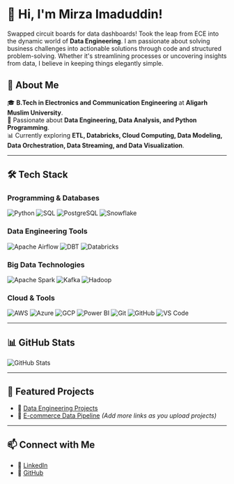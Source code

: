 # 👋 Hi, I'm Mirza Imaduddin!
Swapped circuit boards for data dashboards! Took the leap from ECE into the dynamic world of **Data Engineering**. I am passionate about solving business challenges into actionable solutions through code and structured problem-solving. Whether it's streamlining processes or uncovering insights from data, I believe in keeping things elegantly simple.

## 🚀 About Me  
🎓 **B.Tech in Electronics and Communication Engineering** at **Aligarh Muslim University**.  
🌱 Passionate about **Data Engineering, Data Analysis, and Python Programming**.  
📊 Currently exploring **ETL, Databricks, Cloud Computing, Data Modeling, Data Orchestration, Data Streaming, and Data Visualization**.  

---

## 🛠️ Tech Stack

### **Programming & Databases**
![Python](https://img.shields.io/badge/Python-3776AB?style=for-the-badge&logo=python&logoColor=white)
![SQL](https://img.shields.io/badge/SQL-4479A1?style=for-the-badge&logo=mysql&logoColor=white)
![PostgreSQL](https://img.shields.io/badge/PostgreSQL-336791?style=for-the-badge&logo=postgresql&logoColor=white)
![Snowflake](https://img.shields.io/badge/Snowflake-29B5E8?style=for-the-badge&logo=snowflake&logoColor=white)

### **Data Engineering Tools**
![Apache Airflow](https://img.shields.io/badge/Apache%20Airflow-017CEE?style=for-the-badge&logo=apache-airflow&logoColor=white)
![DBT](https://img.shields.io/badge/DBT-FF694B?style=for-the-badge&logo=dbt&logoColor=white)
![Databricks](https://img.shields.io/badge/Databricks-FF3621?style=for-the-badge&logo=databricks&logoColor=white)

### **Big Data Technologies**
![Apache Spark](https://img.shields.io/badge/Apache%20Spark-E25A1C?style=for-the-badge&logo=apachespark&logoColor=white)
![Kafka](https://img.shields.io/badge/Apache%20Kafka-231F20?style=for-the-badge&logo=apachekafka&logoColor=white)
![Hadoop](https://img.shields.io/badge/Apache%20Hadoop-66CCFF?style=for-the-badge&logo=apachehadoop&logoColor=black)

### **Cloud & Tools**
![AWS](https://img.shields.io/badge/AWS-232F3E?style=for-the-badge&logo=amazon-aws&logoColor=white)
![Azure](https://img.shields.io/badge/Azure-0078D4?style=for-the-badge&logo=microsoft-azure&logoColor=white)
![GCP](https://img.shields.io/badge/GCP-4285F4?style=for-the-badge&logo=google-cloud&logoColor=white)
![Power BI](https://img.shields.io/badge/Power%20BI-F2C811?style=for-the-badge&logo=power-bi&logoColor=black)
![Git](https://img.shields.io/badge/Git-F05032?style=for-the-badge&logo=git&logoColor=white)
![GitHub](https://img.shields.io/badge/GitHub-181717?style=for-the-badge&logo=github&logoColor=white)
![VS Code](https://img.shields.io/badge/VS%20Code-007ACC?style=for-the-badge&logo=visual-studio-code&logoColor=white)

---

## 📊 GitHub Stats
![GitHub Stats](https://github-readme-stats.vercel.app/api?username=Imadmirza&show_icons=true&theme=dark)

---

## 📂 Featured Projects
- 🔹 [Data Engineering Projects](https://github.com/Imadmirza/Data-Engineering-Projects)  
- 🔹 [E-commerce Data Pipeline](#) *(Add more links as you upload projects)*  

---

## 📫 Connect with Me
- 💼 [LinkedIn](https://www.linkedin.com/in/your-profile)
- 📂 [GitHub](https://github.com/Imadmirza)
